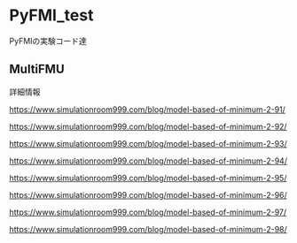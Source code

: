 # PyFMI_test
PyFMIの実験コード達

## MultiFMU

詳細情報

https://www.simulationroom999.com/blog/model-based-of-minimum-2-91/

https://www.simulationroom999.com/blog/model-based-of-minimum-2-92/

https://www.simulationroom999.com/blog/model-based-of-minimum-2-93/

https://www.simulationroom999.com/blog/model-based-of-minimum-2-94/

https://www.simulationroom999.com/blog/model-based-of-minimum-2-95/

https://www.simulationroom999.com/blog/model-based-of-minimum-2-96/

https://www.simulationroom999.com/blog/model-based-of-minimum-2-97/

https://www.simulationroom999.com/blog/model-based-of-minimum-2-98/
